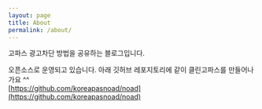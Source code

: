 ```yaml
---
layout: page
title: About
permalink: /about/
---
```


고파스 광고차단 방법을 공유하는 블로그입니다.

오픈소스로 운영되고 있습니다. 아래 깃허브 레포지토리에 같이 클린고파스를 만들어나가요 ^^  
[https://github.com/koreapasnoad/noad](https://github.com/koreapasnoad/noad)
